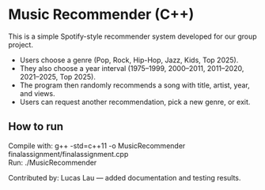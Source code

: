 # Music Recommender (C++)

This is a simple Spotify-style recommender system developed for our group project.  
- Users choose a genre (Pop, Rock, Hip-Hop, Jazz, Kids, Top 2025).  
- They also choose a year interval (1975–1999, 2000–2011, 2011–2020, 2021–2025, Top 2025).  
- The program then randomly recommends a song with title, artist, year, and views.  
- Users can request another recommendation, pick a new genre, or exit.  

## How to run
Compile with: g++ -std=c++11 -o MusicRecommender finalassignment/finalassignment.cpp  
Run: ./MusicRecommender  

Contributed by: Lucas Lau — added documentation and testing results.
